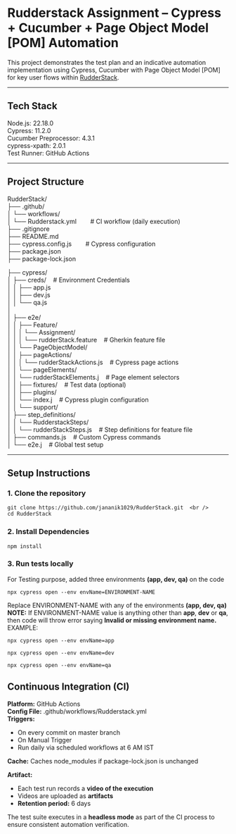 # Rudderstack Assignment – Cypress + Cucumber + Page Object Model [POM] Automation

This project demonstrates the test plan and an indicative automation implementation using Cypress, Cucumber with Page Object Model [POM] for key user flows within [RudderStack](https://app.rudderstack.com/).

---
## Tech Stack
Node.js: 22.18.0  <br />
Cypress: 11.2.0  <br />
Cucumber Preprocessor: 4.3.1  <br />
cypress-xpath: 2.0.1 <br />
Test Runner: GitHub Actions  <br />

---
## Project Structure
RudderStack/<br />
├── .github/<br />
│   └── workflows/<br />
│       └── Rudderstack.yml &nbsp;&nbsp;&nbsp;&nbsp;&nbsp;&nbsp;            # CI workflow (daily execution)<br />
├── .gitignore<br />
├── README.md<br />
├── cypress.config.js &nbsp;&nbsp;&nbsp;&nbsp;&nbsp;&nbsp;                   # Cypress configuration<br />
├── package.json<br />
├── package-lock.json<br />

├── cypress/<br />
│   ├── creds/ &nbsp;&nbsp; # Environment Credentials <br />
│   │   ├── app.js<br />
│   │   ├── dev.js<br />
│   │   └── qa.js<br />
│<br />
│   ├── e2e/<br />
│   │   ├── Feature/<br />
│   │   │   └── Assignment/<br />
│   │   │       └── rudderStack.feature &nbsp;&nbsp; # Gherkin feature file<br />
│   │   └── PageObjectModel/<br />
│   │       ├── pageActions/<br />
│   │       │   └── rudderStackActions.js &nbsp;&nbsp; # Cypress page actions<br />
│   │       └── pageElements/<br />
│   │           └── rudderStackElements.j &nbsp;&nbsp; # Page element selectors<br />
│
│   ├── fixtures/ &nbsp;&nbsp; # Test data (optional)<br />
│
│   ├── plugins/<br />
│   │   └── index.j &nbsp;&nbsp; # Cypress plugin configuration<br />
│
│   └── support/<br />
│       ├── step_definitions/<br />
│       │   └── RudderstackSteps/<br />
│       │       └── rudderStackSteps.js &nbsp;&nbsp; # Step definitions for feature file<br />
│       ├── commands.js &nbsp;&nbsp; # Custom Cypress commands<br />
│       └── e2e.j &nbsp;&nbsp; # Global test setup


---
## Setup Instructions
### 1. Clone the repository
```
git clone https://github.com/jananik1029/RudderStack.git  <br />
cd RudderStack
```
### 2. Install Dependencies
```
npm install
```
### 3. Run tests locally
For Testing purpose, added three environments **(app, dev, qa)** on the code
```
npx cypress open --env envName=ENVIRONMENT-NAME
```
Replace ENVIRONMENT-NAME with any of the environments **(app, dev, qa)** <br />
**NOTE:** If ENVIRONMENT-NAME value is anything other than **app**, **dev** or **qa**, then code will throw error saying **Invalid or missing environment name.** <br />
EXAMPLE:
```
npx cypress open --env envName=app
```
```
npx cypress open --env envName=dev
```
```
npx cypress open --env envName=qa
```
## Continuous Integration (CI)
**Platform:** GitHub Actions<br />
**Config File:** .github/workflows/Rudderstack.yml<br />
**Triggers:** <br />
- On every commit on master branch
- On Manual Trigger
- Run daily via scheduled workflows at 6 AM IST<br />

**Cache:** Caches node_modules if package-lock.json is unchanged<br />

**Artifact:** <br />
- Each test run records a **video of the execution**
- Videos are uploaded as **artifacts**
- **Retention period:** 6 days

The test suite executes in a **headless mode** as part of the CI process to ensure consistent automation verification.
